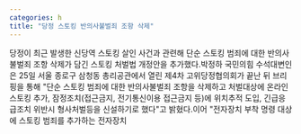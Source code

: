 ```yaml
---
categories: h
title: "당정 스토킹 반의사불벌죄 조항 삭제"
---
```

당정이 최근 발생한 신당역 스토킹 살인 사건과 관련해 단순 스토킹 범죄에 대한 반의사불벌죄 조항 삭제가 담긴 스토킹 처벌법 개정안을 추가했다.박정하 국민의힘 수석대변인은 25일 서울 종로구 삼청동 총리공관에서 열린 제4차 고위당정협의회가 끝난 뒤 브리핑을 통해 "단순 스토킹 범죄에 대한 반의사불벌죄 조항을 삭제하고 처벌대상에 온라인 스토킹 추가, 잠정조치(접근금지, 전기통신이용 접근금지 등)에 위치추적 도입, 긴급응급조치 위반시 형사처벌등을 신설하기로 했다"고 밝혔다.이어 "전자장치 부착 명령 대상에 스토킹 범죄를 추가하는 전자장치